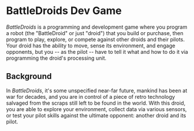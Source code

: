 # BattleDroids Dev Game
_BattleDroids_ is a programming and development game where you program a robot (the "BattleDroid" or just "droid") that you build or purchase, then program to play, explore, or compete against other droids and their pilots. Your droid has the ability to move, sense its environment, and engage opponents, but you -- as the pilot -- have to tell it what and how to do it via programming the droid's processing unit.



## Background

In _BattleDroids_, it's some unspecified near-far future, mankind has been at war for decades, and you are in control of a piece of retro technology salvaged from the scraps still left to be found in the world. With this droid, you are able to explore your environment, collect data via various sensors, or test your pilot skills against the ultimate opponent: another droid and its pilot.

